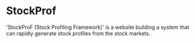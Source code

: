 # StockProf
 'StockProF (Stock Profiling Framework)' is a website building a system that can rapidly generate stock profiles from the stock markets.
